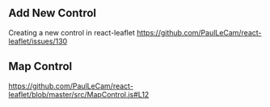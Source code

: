 ## Add New Control
Creating a new control in react-leaflet
https://github.com/PaulLeCam/react-leaflet/issues/130

## Map Control
https://github.com/PaulLeCam/react-leaflet/blob/master/src/MapControl.js#L12
